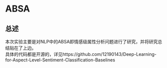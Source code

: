 # ABSA
## 总述
本次实验主要是对NLP中的ABSA即情感级属性分析问题进行了研究，并将研究总结贴在了上边。  
具体的代码都是开源的，详见https://github.com/12190143/Deep-Learning-for-Aspect-Level-Sentiment-Classification-Baselines
